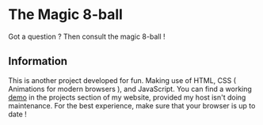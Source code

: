 # The Magic 8-ball
Got a question ? Then consult the magic 8-ball !

## Information
This is another project developed for fun. Making use of HTML, CSS ( Animations for modern browsers  ), and JavaScript. You can find a working [demo](http://opensource.olympe.in/magic-8-ball/) in the projects section of my website, provided my host isn't doing maintenance. For the best experience, make sure that your browser is up to date !
